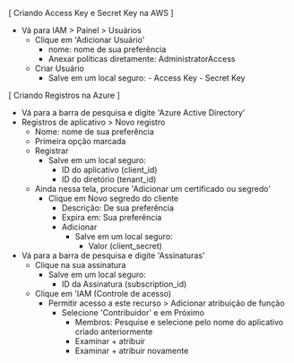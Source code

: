 [ Criando Access Key e Secret Key na AWS ]

   - Vá para IAM > Painel > Usuários
      - Clique em 'Adicionar Usuário'
         - nome: nome de sua preferência
         - Anexar políticas diretamente: AdministratorAccess
	 - Criar Usuário	 
	    - Salve em um local seguro:
               - Access Key
               - Secret Key

[ Criando Registros na Azure  ]

   - Vá para a barra de pesquisa e digite 'Azure Active Directory'
   - Registros de aplicativo > Novo registro
      - Nome: nome de sua preferência
      - Primeira opção marcada
      - Registrar
         - Salve em um local seguro:
            - ID do aplicativo (client_id)
            - ID do diretório (tenant_id)
      - Ainda nessa tela, procure 'Adicionar um certificado ou segredo'
         - Clique em Novo segredo do cliente
            - Descrição: De sua preferência
            - Expira em: Sua preferência
            - Adicionar
               - Salve em um local seguro:
                  - Valor (client_secret)
   - Vá para a barra de pesquisa e digite 'Assinaturas'
      - Clique na sua assinatura
         - Salve em um local seguro:
            - ID da Assinatura (subscription_id)
       - Clique em 'IAM (Controle de acesso)
         - Permitir acesso a este recurso > Adicionar atribuição de função
            - Selecione 'Contribuidor' e em Próximo
               - Membros: Pesquise e selecione pelo nome do aplicativo criado anteriormente
               - Examinar + atribuir
               - Examinar + atribuir novamente
